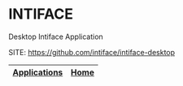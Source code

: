# INTIFACE
 
 Desktop Intiface Application
 
 SITE: https://github.com/intiface/intiface-desktop

 | [Applications](https://portable-linux-apps.github.io/apps.html) | [Home](https://portable-linux-apps.github.io)
 | --- | --- |
